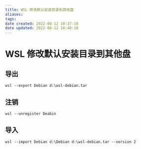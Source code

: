 ```yaml
---
title: WSL 修改默认安装目录到其他盘
aliases: 
tags: 
date created: 2022-08-12 10:37:10
date updated: 2022-08-12 10:40:18
---
```


# WSL 修改默认安装目录到其他盘

## 导出

```shell
wsl --export Debian d:\wsl-debian.tar
```

## 注销

```shell
wsl --unregister Deabin
```

## 导入

```shell
wsl --import Debian d:\Debian d:\wsl-debian.tar --version 2
```
